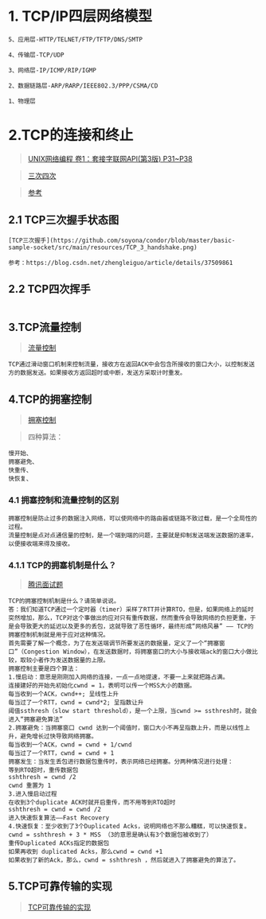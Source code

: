 # 1. TCP/IP四层网络模型

```text
5、应用层-HTTP/TELNET/FTP/TFTP/DNS/SMTP
 
4、传输层-TCP/UDP
 
3、网络层-IP/ICMP/RIP/IGMP
 
2、数据链路层-ARP/RARP/IEEE802.3/PPP/CSMA/CD
 
1、物理层
```

# 2.TCP的连接和终止
> [UNIX网络编程 卷1：套接字联网API(第3版) P31~P38]()
 
> [三次四次](https://blog.csdn.net/qq_16634723/article/details/80428645) 
 
> [参考](http://www.cnblogs.com/newwy/p/3234536.html)

## 2.1 TCP三次握手状态图

```text
[TCP三次握手](https://github.com/soyona/condor/blob/master/basic-sample-socket/src/main/resources/TCP_3_handshake.png)
 
参考：https://blog.csdn.net/zhengleiguo/article/details/37509861
```

## 2.2 TCP四次挥手

```text

```
## 3.TCP流量控制
> [流量控制](https://www.cnblogs.com/newwy/p/3254029.html)
```text
TCP通过滑动窗口机制来控制流量，接收方在返回ACK中会包含所接收的窗口大小，以控制发送方的数据发送。如果接收方返回超时或中断，发送方采取计时重发。

```
## 4.TCP的拥塞控制
> [拥塞控制](https://blog.csdn.net/SEU_Calvin/article/details/53198282)
 
> 四种算法： 
```text
慢开始、
拥塞避免、
快重传、
快恢复、
```
### 4.1 拥塞控制和流量控制的区别
```text
拥塞控制是防止过多的数据注入网络，可以使网络中的路由器或链路不致过载，是一个全局性的过程。
流量控制是点对点通信量的控制，是一个端到端的问题，主要就是抑制发送端发送数据的速率，以便接收端来得及接收。
```
### 4.1.1 TCP的拥塞机制是什么？
> [腾讯面试题 ](https://blog.csdn.net/shuxnhs/article/details/80644531)
```text
TCP的拥塞控制机制是什么？请简单说说。 
答：我们知道TCP通过一个定时器（timer）采样了RTT并计算RTO，但是，如果网络上的延时突然增加，那么，TCP对这个事做出的应对只有重传数据，然而重传会导致网络的负担更重，于是会导致更大的延迟以及更多的丢包，这就导致了恶性循环，最终形成“网络风暴” —— TCP的拥塞控制机制就是用于应对这种情况。 
首先需要了解一个概念，为了在发送端调节所要发送的数据量，定义了一个“拥塞窗口”（Congestion Window），在发送数据时，将拥塞窗口的大小与接收端ack的窗口大小做比较，取较小者作为发送数据量的上限。 
拥塞控制主要是四个算法： 
1.慢启动：意思是刚刚加入网络的连接，一点一点地提速，不要一上来就把路占满。 
连接建好的开始先初始化cwnd = 1，表明可以传一个MSS大小的数据。 
每当收到一个ACK，cwnd++; 呈线性上升 
每当过了一个RTT，cwnd = cwnd*2; 呈指数让升 
阈值ssthresh（slow start threshold），是一个上限，当cwnd >= ssthresh时，就会进入“拥塞避免算法” 
2.拥塞避免：当拥塞窗口 cwnd 达到一个阈值时，窗口大小不再呈指数上升，而是以线性上升，避免增长过快导致网络拥塞。 
每当收到一个ACK，cwnd = cwnd + 1/cwnd 
每当过了一个RTT，cwnd = cwnd + 1 
拥塞发生：当发生丢包进行数据包重传时，表示网络已经拥塞。分两种情况进行处理： 
等到RTO超时，重传数据包 
sshthresh = cwnd /2 
cwnd 重置为 1 
3.进入慢启动过程 
在收到3个duplicate ACK时就开启重传，而不用等到RTO超时 
sshthresh = cwnd = cwnd /2 
进入快速恢复算法——Fast Recovery 
4.快速恢复：至少收到了3个Duplicated Acks，说明网络也不那么糟糕，可以快速恢复。 
cwnd = sshthresh + 3 * MSS （3的意思是确认有3个数据包被收到了） 
重传Duplicated ACKs指定的数据包 
如果再收到 duplicated Acks，那么cwnd = cwnd +1 
如果收到了新的Ack，那么，cwnd = sshthresh ，然后就进入了拥塞避免的算法了。
```
## 5.TCP可靠传输的实现
> [TCP可靠传输的实现](http://www.cnblogs.com/newwy/p/3238362.html)